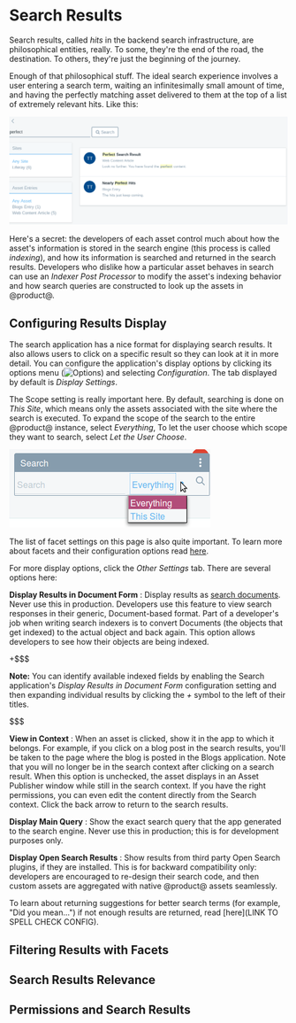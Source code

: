 # Search Results

Search results, called *hits* in the backend search infrastructure, are
philosophical entities, really. To some, they're the end of the road, the
destination. To others, they're just the beginning of the journey. 

Enough of that philosophical stuff. The ideal search experience involves a user
entering a search term, waiting an infinitesimally small amount of time, and
having the perfectly matching asset delivered to them at the top of a list of
extremely relevant hits. Like this:

![Figure x: The goal is to return the perfect results to users searching your site.](../../images/search-results-perfect.png)

Here's a secret: the developers of each asset control much about how the asset's
information is stored in the search engine (this process is called *indexing*),
and how its information is searched and returned in the search results.
Developers who dislike how a particular asset behaves in search can use an
*Indexer Post Processor* to modify the asset's indexing behavior and how search
queries are constructed to look up the assets in @product@.

## Configuring Results Display

<!-- ## Displaying Search Results [](id=displaying-search-results) -->

The search application has a nice format for displaying search results. It also
allows users to click on a specific result so they can look at it in more
detail. You can configure the application's display options by clicking its
options menu
(![Options](../../images/icon-options.png)) and selecting
*Configuration*. The tab displayed by default is *Display Settings*.

The Scope setting is really important here. By default, searching is done on
*This Site*, which means only the assets associated with the site where the
search is executed. To expand the scope of the search to the entire @product@
instance, select *Everything*, To let the user choose which scope they want
to search, select *Let the User Choose*.

![Figure 1: The *Let the User Choose* scope option enables a drop-down menu in the search bar where users can set the scope of their search.](../../images/search-scope.png)

The list of facet settings on this page is also quite important. To learn more
about facets and their configuration options read
[here](/discover/portal/-/knowledge_base/7-0/facet-settings). 

For more display options, click the *Other Settings* tab. There are several
options here:

**Display Results in Document Form**
: Display results as [search
documents](/develop/tutorials/-/knowledge_base/7-0/introduction-to-liferay-search).
Never use this in production. Developers use this feature to view search
responses in their generic, Document-based format. Part of a developer's job
when writing search indexers is to convert Documents (the objects that get
indexed) to the actual object and back again. This option allows developers to
see how their objects are being indexed.

+$$$

**Note:** You can identify available indexed fields by enabling the Search
application's
*Display Results in Document Form* configuration setting and then expanding
individual results by clicking the *+* symbol to the left of their titles.

$$$

**View in Context**
: When an asset is clicked, show it in the app to which it belongs. For example,
if you click on a blog post in the search results, you'll be taken to the page
where the blog is posted in the Blogs application. Note that you will no longer
be in the search context after clicking on a search result. When this option is
unchecked, the asset displays in an Asset Publisher window while still in the
search context. If you have the right permissions, you can even edit the content
directly from the Search context. Click the back arrow to return to the search
results.

**Display Main Query**
: Show the exact search query that the app generated to the search engine. Never
use this in production; this is for development purposes only.

**Display Open Search Results**
: Show results from third party Open Search plugins, if they are installed. This
is for backward compatibility only: developers are encouraged to re-design their
search code, and then custom assets are aggregated with native @product@ assets
seamlessly.

To learn about returning suggestions for better search terms (for example, "Did
you mean...") if not enough results are returned, read [here](LINK TO SPELL
CHECK CONFIG).

## Filtering Results with Facets

## Search Results Relevance

## Permissions and Search Results
